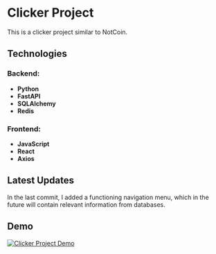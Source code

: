 # Clicker Project

This is a clicker project similar to NotCoin.

## Technologies

### Backend:
- **Python**
- **FastAPI**
- **SQLAlchemy**
- **Redis**

### Frontend:
- **JavaScript**
- **React**
- **Axios**

## Latest Updates

In the last commit, I added a functioning navigation menu, which in the future will contain relevant information from databases.

## Demo

[![Clicker Project Demo](https://github.com/castromx/Clicker_Project_Web/assets/96194271/8154ecf5-2738-4747-9ef7-7f3cadb0f601)](https://github.com/castromx/Clicker_Project_Web/assets/96194271/8154ecf5-2738-4747-9ef7-7f3cadb0f601)
